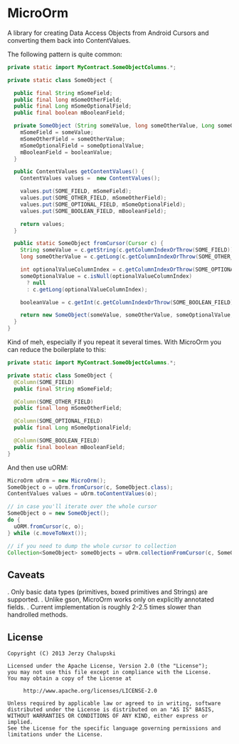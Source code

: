 MicroOrm
========

A library for creating Data Access Objects from Android Cursors and converting
them back into ContentValues.

The following pattern is quite common:

```java
private static import MyContract.SomeObjectColumns.*;

private static class SomeObject {

  public final String mSomeField;
  public final long mSomeOtherField;
  public final Long mSomeOptionalField;
  public final boolean mBooleanField;

  private SomeObject (String someValue, long someOtherValue, Long someOptionalValue, boolean booleanValue) {
    mSomeField = someValue;
    mSomeOtherField = someOtherValue;
    mSomeOptionalField = someOptionalValue;
    mBooleanField = booleanValue;
  }

  public ContentValues getContentValues() {
    ContentValues values =  new ContentValues();

    values.put(SOME_FIELD, mSomeField);
    values.put(SOME_OTHER_FIELD, mSomeOtherField);
    values.put(SOME_OPTIONAL_FIELD, mSomeOptionalField);
    values.put(SOME_BOOLEAN_FIELD, mBooleanField);

    return values;
  }

  public static SomeObject fromCursor(Cursor c) {
    String someValue = c.getString(c.getColumnIndexOrThrow(SOME_FIELD));
    long someOtherValue = c.getLong(c.getColumnIndexOrThrow(SOME_OTHER_FIELD));

    int optionalValueColumnIndex = c.getColumnIndexOrThrow(SOME_OPTIONAL_FIELD);
    someOptionalValue = c.isNull(optionalValueColumnIndex)
      ? null
      : c.getLong(optionalValueColumnIndex);

    booleanValue = c.getInt(c.getColumnIndexOrThrow(SOME_BOOLEAN_FIELD)) == 1;

    return new SomeObject(someValue, someOtherValue, someOptionalValue, booleanValue);
  }
}
```

Kind of meh, especially if you repeat it several times. With MicroOrm you can
reduce the boilerplate to this:

```java
private static import MyContract.SomeObjectColumns.*;

private static class SomeObject {
  @Column(SOME_FIELD)
  public final String mSomeField;

  @Column(SOME_OTHER_FIELD)
  public final long mSomeOtherField;

  @Column(SOME_OPTIONAL_FIELD)
  public final Long mSomeOptionalField;

  @Column(SOME_BOOLEAN_FIELD)
  public final boolean mBooleanField;
}
```

And then use uORM:

```java
MicroOrm uOrm = new MicroOrm();
SomeObject o = uOrm.fromCursor(c, SomeObject.class);
ContentValues values = uOrm.toContentValues(o);

// in case you'll iterate over the whole cursor
SomeObject o = new SomeObject();
do {
  uORM.fromCursor(c, o);
} while (c.moveToNext());

// if you need to dump the whole cursor to collection
Collection<SomeObject> someObjects = uOrm.collectionFromCursor(c, SomeObject.class);
```

Caveats
-------

. Only basic data types (primitives, boxed primitives and Strings) are supported.
. Unlike gson, MicroOrm works only on explicitly annotated fields.
. Current implementation is roughly 2-2.5 times slower than handrolled methods.

License
-------

    Copyright (C) 2013 Jerzy Chalupski

    Licensed under the Apache License, Version 2.0 (the "License");
    you may not use this file except in compliance with the License.
    You may obtain a copy of the License at

         http://www.apache.org/licenses/LICENSE-2.0

    Unless required by applicable law or agreed to in writing, software
    distributed under the License is distributed on an "AS IS" BASIS,
    WITHOUT WARRANTIES OR CONDITIONS OF ANY KIND, either express or implied.
    See the License for the specific language governing permissions and
    limitations under the License.
